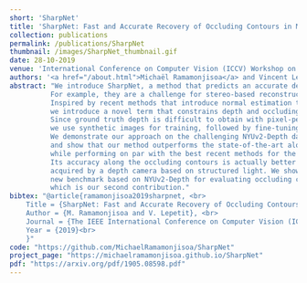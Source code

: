 ```yaml
---
short: 'SharpNet'
title: 'SharpNet: Fast and Accurate Recovery of Occluding Contours in Monocular Depth Estimation'
collection: publications
permalink: /publications/SharpNet
thumbnail: /images/SharpNet_thumbnail.gif
date: 28-10-2019
venue: 'International Conference on Computer Vision (ICCV) Workshop on 3D Reconstruction in the Wild'
authors: '<a href="/about.html">Michaël Ramamonjisoa</a> and Vincent Lepetit'
abstract: "We introduce SharpNet, a method that predicts an accurate depth map for an input color image, with a particular attention to the reconstruction of occluding contours: Occluding contours are an important cue for object recognition, and for realistic integration of virtual objects in Augmented Reality, but they are also notoriously difficult to reconstruct accurately.
          For example, they are a challenge for stereo-based reconstruction methods, as points around an occluding contour are visible in only one image. 
          Inspired by recent methods that introduce normal estimation to improve depth prediction, 
          we introduce a novel term that constrains depth and occluding contours predictions. 
          Since ground truth depth is difficult to obtain with pixel-perfect accuracy along occluding contours, 
          we use synthetic images for training, followed by fine-tuning on real data. 
          We demonstrate our approach on the challenging NYUv2-Depth dataset, 
          and show that our method outperforms the state-of-the-art along occluding contours, 
          while performing on par with the best recent methods for the rest of the images. 
          Its accuracy along the occluding contours is actually better than the ''ground truth''
          acquired by a depth camera based on structured light. We show this by introducing a 
          new benchmark based on NYUv2-Depth for evaluating occluding contours in monocular reconstruction, 
          which is our second contribution."
bibtex: "@article{ramamonjisoa2019sharpnet, <br>
    Title = {SharpNet: Fast and Accurate Recovery of Occluding Contours in Monocular Depth Estimation}, <br>
    Author = {M. Ramamonjisoa and V. Lepetit}, <br>
    Journal = {The IEEE International Conference on Computer Vision (ICCV) Workshops}, <br>
    Year = {2019}<br>
    }"
code: "https://github.com/MichaelRamamonjisoa/SharpNet"
project_page: "https://michaelramamonjisoa.github.io/SharpNet"
pdf: "https://arxiv.org/pdf/1905.08598.pdf"
---
```


